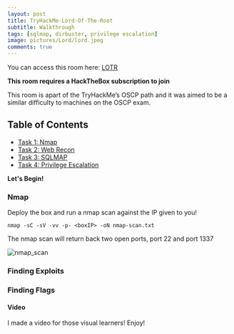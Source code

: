 ```yaml
---
layout: post
title: TryHackMe-Lord-Of-The-Root
subtitle: Walkthrough
tags: [sqlmap, dirbuster, privilege escalation]
image: pictures/Lord/lord.jpeg
comments: true
---
```


You can access this room here: [LOTR](https://tryhackme.com/room/lordoftheroot)


__This room requires a HackTheBox subscription to join__

This room is apart of the TryHackMe’s OSCP path and it was aimed to be a similar difficulty to machines on the OSCP exam.


## Table of Contents

- [Task 1: Nmap ](#nmap)
- [Task 2: Web Recon](#Web-Recon)
- [Task 3: SQLMAP ](#SQLMAP )
- [Task 4: Privilege Escalation](#Privilege-Escalation)



**Let's Begin!**

### Nmap

Deploy the box and run a nmap scan against the IP given to you!

```nmap -sC -sV -vv -p- <boxIP> -oN nmap-scan.txt```

The nmap scan will return back two open ports, port 22 and port 1337

 ![nmap_scan](/pictures/Lord/http.png)

### Finding Exploits

### Finding Flags

#### Video

I made a video for those visual learners! Enjoy! 



